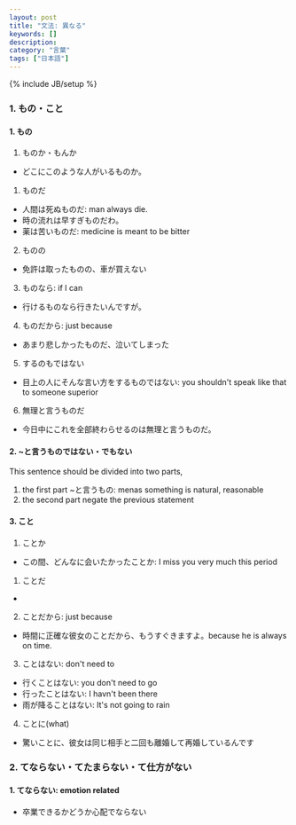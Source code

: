 ```yaml
---
layout: post
title: "文法: 異なる"
keywords: []
description: 
category: "言葉"
tags: ["日本語"]
---
```

{% include JB/setup %}

### 1. もの・こと

#### 1. もの
1. ものか・もんか
- どこにこのような人がいるものか。

1. ものだ
- 人間は死ぬものだ: man always die.
- 時の流れは早すぎものだわ。
- 薬は苦いものだ: medicine is meant to be bitter

2. ものの
- 免許は取ったものの、車が買えない

3. ものなら: if I can
- 行けるものなら行きたいんですが。

4. ものだから: just because
- あまり悲しかったものだ、泣いてしまった

5. するのもではない
- 目上の人にそんな言い方をするものではない: you shouldn't speak like that to
  someone superior

6. 無理と言うものだ
- 今日中にこれを全部終わらせるのは無理と言うものだ。

#### 2. ~と言うものではない・でもない
This sentence should be divided into two parts, 
1. the first part ~と言うもの: menas something is natural, reasonable
2. the second part negate the previous statement


#### 3. こと
1. ことか
- この間、どんなに会いたかったことか: I miss you very much this period

1. ことだ
- 
2. ことだから: just because
- 時間に正確な彼女のことだから、もうすぐきますよ。because he is always on time.

3. ことはない: don't need to 

- 行くことはない: you don't need to go
- 行ったことはない: I havn't been there
- 雨が降ることはない: It's not going to rain

4. ことに(what)
- 驚いことに、彼女は同じ相手と二回も離婚して再婚しているんです



### 2. てならない・てたまらない・て仕方がない


#### 1. てならない: emotion related
- 卒業できるかどうか心配でならない



